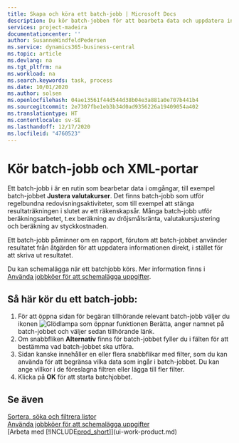 ```yaml
---
title: Skapa och köra ett batch-jobb | Microsoft Docs
description: Du kör batch-jobben för att bearbeta data och uppdatera information, till exempel, att göra regelbundna redovisningsaktiviteter eller för att utföra beräkningar.
services: project-madeira
documentationcenter: ''
author: SusanneWindfeldPedersen
ms.service: dynamics365-business-central
ms.topic: article
ms.devlang: na
ms.tgt_pltfrm: na
ms.workload: na
ms.search.keywords: task, process
ms.date: 10/01/2020
ms.author: solsen
ms.openlocfilehash: 04ae13561f44d544d38b04e3a881a0e707b441b4
ms.sourcegitcommit: 2e7307fbe1eb3b34d0ad9356226a19409054a402
ms.translationtype: HT
ms.contentlocale: sv-SE
ms.lasthandoff: 12/17/2020
ms.locfileid: "4760523"
---
```

# <a name="run-batch-jobs-and-xmlports"></a>Kör batch-jobb och XML-portar
Ett batch-jobb i är en rutin som bearbetar data i omgångar, till exempel batch-jobbet **Justera valutakurser**. Det finns batch-jobb som utför regelbundna redovisningsaktiviteter, som till exempel att stänga resultaträkningen i slutet av ett räkenskapsår. Många batch-jobb utför beräkningsarbetet, t.ex beräkning av dröjsmålsränta, valutakursjustering och beräkning av styckkostnaden.

Ett batch-jobb påminner om en rapport, förutom att batch-jobbet använder resultatet från åtgärden för att uppdatera informationen direkt, i stället för att skriva ut resultatet.

Du kan schemalägga när ett batchjobb körs. Mer information finns i [Använda jobbköer för att schemalägga uppgifter](admin-job-queues-schedule-tasks.md).

## <a name="to-run-a-batch-job"></a>Så här kör du ett batch-jobb:
1. För att öppna sidan för begäran tillhörande relevant batch-jobb väljer du ikonen ![Glödlampa som öppnar funktionen Berätta](media/ui-search/search_small.png "Berätta vad du vill göra"), anger namnet på batch-jobbet och väljer sedan tillhörande länk.
2. Om snabbfliken **Alternativ** finns för batch-jobbet fyller du i fälten för att bestämma vad batch-jobbet ska utföra.
3. Sidan kanske innehåller en eller flera snabbflikar med filter, som du kan använda för att begränsa vilka data som ingår i batch-jobbet. Du kan ange villkor i de föreslagna filtren eller lägga till fler filter.
4. Klicka på **OK** för att starta batchjobbet.

## <a name="see-also"></a>Se även
[Sortera, söka och filtrera listor](ui-enter-criteria-filters.md)  
[Använda jobbköer för att schemalägga uppgifter](admin-job-queues-schedule-tasks.md)  
[Arbeta med [!INCLUDE[prod_short](includes/prod_short.md)]](ui-work-product.md)

